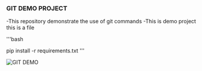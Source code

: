 ### GIT DEMO PROJECT

-This repository demonstrate the use of git commands
-This is demo project \
 this is a file 

'''bash

pip install -r requirements.txt
'''

![GIT DEMO ]('./screenshots/aa.jpg')